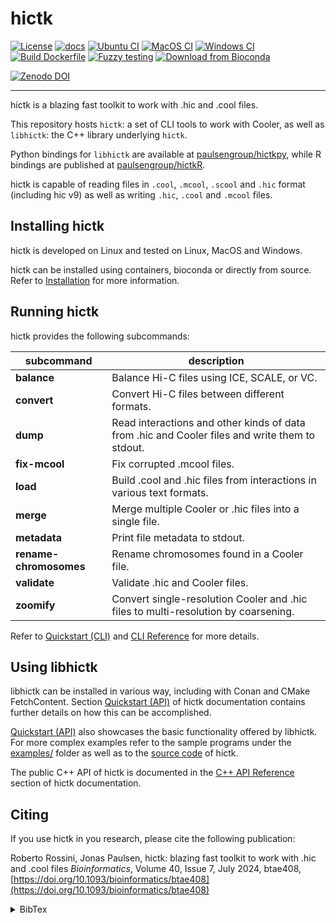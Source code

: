 <!--
Copyright (C) 2023 Roberto Rossini <roberros@uio.no>

SPDX-License-Identifier: MIT
-->

# hictk

[![License](https://img.shields.io/badge/license-MIT-green)](./LICENSE)
[![docs](https://readthedocs.org/projects/hictk/badge/?version=latest)](https://hictk.readthedocs.io/en/latest/?badge=latest)
[![Ubuntu CI](https://github.com/paulsengroup/hictk/actions/workflows/ubuntu-ci.yml/badge.svg)](https://github.com/paulsengroup/hictk/actions/workflows/ubuntu-ci.yml)
[![MacOS CI](https://github.com/paulsengroup/hictk/actions/workflows/macos-ci.yml/badge.svg)](https://github.com/paulsengroup/hictk/actions/workflows/macos-ci.yml)
[![Windows CI](https://github.com/paulsengroup/hictk/actions/workflows/windows-ci.yml/badge.svg)](https://github.com/paulsengroup/hictk/actions/workflows/windows-ci.yml)
[![Build Dockerfile](https://github.com/paulsengroup/hictk/actions/workflows/build-dockerfile.yml/badge.svg)](https://github.com/paulsengroup/hictk/actions/workflows/build-dockerfile.yml)
[![Fuzzy testing](https://github.com/paulsengroup/hictk/actions/workflows/fuzzy-testing.yml/badge.svg)](https://github.com/paulsengroup/hictk/actions/workflows/fuzzy-testing.yml)
[![Download from Bioconda](https://img.shields.io/conda/vn/bioconda/hictk?label=bioconda&logo=Anaconda)](https://anaconda.org/bioconda/hictk)

[![Zenodo DOI](https://zenodo.org/badge/DOI/10.5281/zenodo.8214220.svg)](https://doi.org/10.5281/zenodo.8214220)

---

hictk is a blazing fast toolkit to work with .hic and .cool files.

This repository hosts `hictk`: a set of CLI tools to work with Cooler, as well as `libhictk`: the C++ library underlying `hictk`.

Python bindings for `libhictk` are available at [paulsengroup/hictkpy](https://github.com/paulsengroup/hictkpy), while R bindings are published at [paulsengroup/hictkR](https://github.com/paulsengroup/hictkR).

hictk is capable of reading files in `.cool`, `.mcool`, `.scool` and `.hic` format (including hic v9) as well as writing `.hic`, `.cool` and `.mcool` files.

## Installing hictk

hictk is developed on Linux and tested on Linux, MacOS and Windows.

hictk can be installed using containers, bioconda or directly from source. Refer to [Installation](https://hictk.readthedocs.io/en/stable/installation.html) for more information.

## Running hictk

hictk provides the following subcommands:

| subcommand             | description                                                                                    |
| ---------------------- | ---------------------------------------------------------------------------------------------- |
| **balance**            | Balance Hi-C files using ICE, SCALE, or VC.                                                    |
| **convert**            | Convert Hi-C files between different formats.                                                  |
| **dump**               | Read interactions and other kinds of data from .hic and Cooler files and write them to stdout. |
| **fix-mcool**          | Fix corrupted .mcool files.                                                                    |
| **load**               | Build .cool and .hic files from interactions in various text formats.                          |
| **merge**              | Merge multiple Cooler or .hic files into a single file.                                        |
| **metadata**           | Print file metadata to stdout.                                                                 |
| **rename-chromosomes** | Rename chromosomes found in a Cooler file.                                                     |
| **validate**           | Validate .hic and Cooler files.                                                                |
| **zoomify**            | Convert single-resolution Cooler and .hic files to multi-resolution by coarsening.             |

Refer to [Quickstart (CLI)](https://hictk.readthedocs.io/en/stable/quickstart_cli.html) and [CLI Reference](https://hictk.readthedocs.io/en/stable/cli_reference.html) for more details.

## Using libhictk

libhictk can be installed in various way, including with Conan and CMake FetchContent. Section [Quickstart (API)](https://hictk.readthedocs.io/en/stable/quickstart_api.html) of hictk documentation contains further details on how this can be accomplished.

[Quickstart (API)](https://hictk.readthedocs.io/en/stable/quickstart_api.html) also showcases the basic functionality offered by libhictk. For more complex examples refer to the sample programs under the [examples/](./examples/) folder as well as to the [source code](./src/hictk/) of hictk.

The public C++ API of hictk is documented in the [C++ API Reference](https://hictk.readthedocs.io/en/stable/cpp_api/index.html) section of hictk documentation.

## Citing

If you use hictk in you research, please cite the following publication:

Roberto Rossini, Jonas Paulsen, hictk: blazing fast toolkit to work with .hic and .cool files
_Bioinformatics_, Volume 40, Issue 7, July 2024, btae408, [https://doi.org/10.1093/bioinformatics/btae408](https://doi.org/10.1093/bioinformatics/btae408)

<details>
<summary>BibTex</summary>

```bibtex
@article{hictk,
    author = {Rossini, Roberto and Paulsen, Jonas},
    title = "{hictk: blazing fast toolkit to work with .hic and .cool files}",
    journal = {Bioinformatics},
    volume = {40},
    number = {7},
    pages = {btae408},
    year = {2024},
    month = {06},
    issn = {1367-4811},
    doi = {10.1093/bioinformatics/btae408},
    url = {https://doi.org/10.1093/bioinformatics/btae408},
    eprint = {https://academic.oup.com/bioinformatics/article-pdf/40/7/btae408/58385157/btae408.pdf},
}
```

</details>
